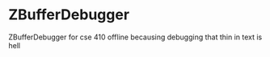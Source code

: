 # ZBufferDebugger
ZBufferDebugger for cse 410 offline becausing debugging that thin in text is hell

